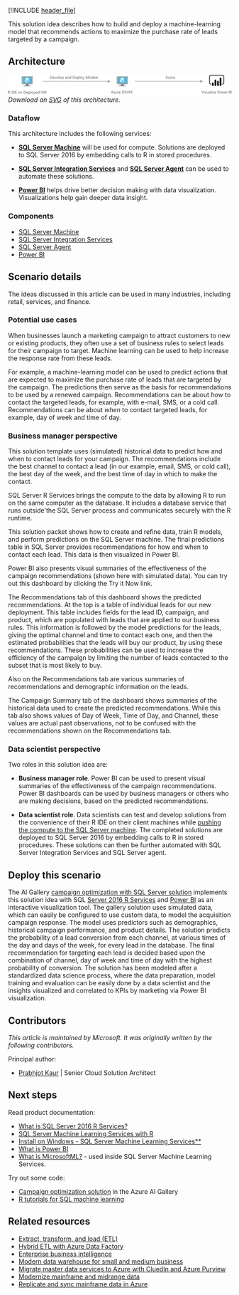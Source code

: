 [!INCLUDE [header_file](../../../includes/sol-idea-header.md)]

This solution idea describes how to build and deploy a machine-learning model that recommends actions to maximize the purchase rate of leads targeted by a campaign.

## Architecture

![Architecture diagram that shows you how to develop and deploy models on a Data Science VM with R.](../media/campaign-optimization-with-sql-server.png)
*Download an [SVG](../media/campaign-optimization-with-sql-server.svg) of this architecture.*

### Dataflow

This architecture includes the following services:

* [**SQL Server Machine**](/sql/machine-learning/r/sql-server-r-services) will be used for compute. Solutions are deployed to SQL Server 2016 by embedding calls to R in stored procedures.
 
* [**SQL Server Integration Services**](/sql/integration-services/sql-server-integration-services?view=sql-server-ver15) and [**SQL Server Agent**](/sql/ssms/agent/sql-server-agent?view=sql-server-ver15) can be used to automate these solutions.

* [**Power BI**](/power-bi/fundamentals/power-bi-overview) helps drive better decision making with data visualization. Visualizations help gain deeper data insight.

### Components

- [SQL Server Machine](/sql/machine-learning/r/sql-server-r-services)
- [SQL Server Integration Services](/sql/integration-services/sql-server-integration-services?view=sql-server-ver15)
- [SQL Server Agent](/sql/ssms/agent/sql-server-agent?view=sql-server-ver15)
- [Power BI](https://powerbi.microsoft.com)

## Scenario details

The ideas discussed in this article can be used in many industries, including retail, services, and finance.

### Potential use cases

When businesses launch a marketing campaign to attract customers to new or existing products, they often use a set of business rules to select leads for their campaign to target. Machine learning can be used to help increase the response rate from these leads.

For example, a machine-learning model can be used to predict actions that are expected to maximize the purchase rate of leads that are targeted by the campaign. The predictions then serve as the basis for recommendations to be used by a renewed campaign. Recommendations can be about *how* to contact the targeted leads, for example, with e-mail, SMS, or a cold call. Recommendations can be about *when* to contact targeted leads, for example, day of week and time of day.

### Business manager perspective

This solution template uses (simulated) historical data to predict how and when to contact leads for your campaign. The recommendations include the best channel to contact a lead (in our example, email, SMS, or cold call), the best day of the week, and the best time of day in which to make the contact.

SQL Server R Services brings the compute to the data by allowing R to run on the same computer as the database. It includes a database service that runs outside'the SQL Server process and communicates securely with the R runtime.

This solution packet shows how to create and refine data, train R models, and perform predictions on the SQL Server machine. The final predictions table in SQL Server provides recommendations for how and when to contact each lead. This data is then visualized in Power BI.

Power BI also presents visual summaries of the effectiveness of the campaign recommendations (shown here with simulated data). You can try out this dashboard by clicking the Try it Now link.

The Recommendations tab of this dashboard shows the predicted recommendations. At the top is a table of individual leads for our new deployment. This table includes fields for the lead ID, campaign, and product, which are populated with leads that are applied to our business rules. This information is followed by the model predictions for the leads, giving the optimal channel and time to contact each one, and then the estimated probabilities that the leads will buy our product, by using these recommendations. These probabilities can be used to increase the efficiency of the campaign by limiting the number of leads contacted to the subset that is most likely to buy.

Also on the Recommendations tab are various summaries of recommendations and demographic information on the leads.

The Campaign Summary tab of the dashboard shows summaries of the historical data used to create the predicted recommendations. While this tab also shows values of Day of Week, Time of Day, and Channel, these values are actual past observations, not to be confused with the recommendations shown on the Recommendations tab.

### Data scientist perspective

Two roles in this solution idea are:

- **Business manager role**. Power BI can be used to present visual summaries of the effectiveness of the campaign recommendations. Power BI dashboards can be used by business managers or others who are making decisions, based on the predicted recommendations.

- **Data scientist role**. Data scientists can test and develop solutions from the convenience of their R IDE on their client machines while [pushing the compute to the SQL Server machine](/sql/advanced-analytics/r/getting-started-with-sql-server-r-services). The completed solutions are deployed to SQL Server 2016 by embedding calls to R in stored procedures. These solutions can then be further automated with SQL Server Integration Services and SQL Server agent.

## Deploy this scenario

The AI Gallery [campaign optimization with SQL Server solution](https://gallery.azure.ai/Solution/Campaign-Optimization-with-SQL-Server) implements this solution idea with SQL [Server 2016 R Services](/sql/machine-learning/r/sql-server-r-services) and [Power BI](https://powerbi.microsoft.com/what-is-power-bi/) as an interactive visualization tool. The gallery solution uses simulated data, which can easily be configured to use custom data, to model the acquisition campaign response. The model uses predictors such as demographics, historical campaign performance, and product details. The solution predicts the probability of a lead conversion from each channel, at various times of the day and days of the week, for every lead in the database. The final recommendation for targeting each lead is decided based upon the combination of channel, day of week and time of day with the highest probability of conversion. The solution has been modeled after a standardized data science process, where the data preparation, model training and evaluation can be easily done by a data scientist and the insights visualized and correlated to KPIs by marketing via Power BI visualization.

## Contributors

*This article is maintained by Microsoft. It was originally written by the following contributors.*

Principal author:

 * [Prabhjot Kaur](https://www.linkedin.com/in/kaur-profile) | Senior Cloud Solution Architect

## Next steps

Read product documentation:

- [What is SQL Server 2016 R Services?](/sql/machine-learning/r/sql-server-r-services)
- [SQL Server Machine Learning Services with R](/sql/machine-learning/sql-server-machine-learning-services?view=sql-server-ver15)
- [Install on Windows - SQL Server Machine Learning Services**](/sql/machine-learning/install/sql-machine-learning-services-windows-install?view=sql-server-ver15)
- [What is Power BI](https://powerbi.microsoft.com/what-is-power-bi/)
- [What is MicrosoftML?](/machine-learning-server/r/concept-what-is-the-microsoftml-package) - used inside SQL Server Machine Learning Services.

Try out some code:

- [Campaign optimization solution](https://gallery.azure.ai/Solution/Campaign-Optimization-with-SQL-Server) in the Azure AI Gallery
- [R tutorials for SQL machine learning](/sql/machine-learning/tutorials/r-tutorials)

## Related resources

* [Extract, transform, and load (ETL)](/azure/architecture/data-guide/relational-data/etl)
* [Hybrid ETL with Azure Data Factory](/azure/architecture/example-scenario/data/hybrid-etl-with-adf)
* [Enterprise business intelligence](/azure/architecture/reference-architectures/data/enterprise-bi-synapse)
* [Modern data warehouse for small and medium business](/azure/architecture/example-scenario/data/small-medium-data-warehouse)
* [Migrate master data services to Azure with CluedIn and Azure Purview](/azure/architecture/reference-architectures/data/migrate-master-data-services-with-cluedin)
* [Modernize mainframe and midrange data](/azure/architecture/reference-architectures/migration/modernize-mainframe-data-to-azure)
* [Replicate and sync mainframe data in Azure](/azure/architecture/reference-architectures/migration/sync-mainframe-data-with-azure)
